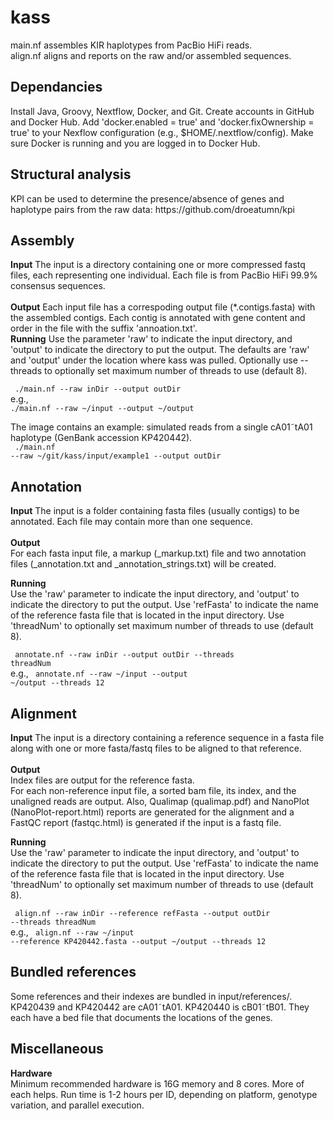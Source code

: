 # kass
main.nf assembles KIR haplotypes from PacBio HiFi reads.<br>
align.nf aligns and reports on the raw and/or assembled sequences.

<h2>Dependancies</h2>
Install Java, Groovy, Nextflow, Docker, and Git.
Create accounts in GitHub and Docker Hub.
Add 'docker.enabled = true' and 'docker.fixOwnership = true' to your Nexflow
configuration (e.g., $HOME/.nextflow/config). Make sure Docker is running
and you are logged in to Docker Hub.

<h2>Structural analysis</h2>
KPI can be used to determine the presence/absence of genes and haplotype pairs from the raw data: https://github.com/droeatumn/kpi

<h2>Assembly</h2>
<b>Input</b>
The input is a directory containing one or more compressed fastq files, each representing one individual. Each file is from PacBio HiFi 99.9% consensus sequences.<br>
<br>
<b>Output</b>
Each input file has a correspoding output file (*.contigs.fasta)  with the assembled contigs. Each contig is annotated with gene content and order in the file with the suffix 'annoation.txt'.
<br>
<b>Running</b>
Use the parameter 'raw' to indicate the input directory, and 'output' to indicate the directory to put the output.  The defaults are 'raw' and 'output' under the location where kass was pulled. Optionally use --threads to optionally set maximum number of threads to use (default 8).

<code>    ./main.nf --raw inDir --output outDir</code><br>
e.g.,
<code>    ./main.nf  --raw ~/input --output ~/output</code>

The image contains an example: simulated reads from a single cA01&tilde;tA01 haplotype (GenBank accession KP420442). <br>
<code>    ./main.nf --raw ~/git/kass/input/example1 --output outDir</code>

<h2>Annotation</h2>
<b>Input</b>
The input is a folder containing fasta files (usually contigs) to be annotated. Each file may contain more than one sequence.<br>
<br>
<b>Output</b> <br>
For each fasta input file, a markup (_markup.txt) file and two annotation files (_annotation.txt and _annotation_strings.txt) will be created.

<b>Running</b><br>
Use the 'raw' parameter to indicate the input directory, and 'output' to indicate the directory to put the output. Use 'refFasta' to indicate the name of the reference fasta file that is located in the input directory. Use 'threadNum' to optionally set maximum number of threads to use (default 8).

<code>    annotate.nf --raw inDir --output outDir --threads threadNum</code><br>
e.g.,
<code>    annotate.nf --raw ~/input --output ~/output --threads 12</code>

<h2>Alignment</h2>
<b>Input</b>
The input is a directory containing a reference sequence in a fasta file along with one or more fasta/fastq files to be aligned to that reference.<br>
<br>
<b>Output</b> <br>
Index files are output for the reference fasta.<br>
For each non-reference input file, a sorted bam file, its index, and the unaligned reads are output. Also, Qualimap (qualimap.pdf) and NanoPlot (NanoPlot-report.html) reports are generated for the alignment and a FastQC report (fastqc.html) is generated if the input is a fastq file.

<b>Running</b><br>
Use the 'raw' parameter to indicate the input directory, and 'output' to indicate the directory to put the output. Use 'refFasta' to indicate the name of the reference fasta file that is located in the input directory. Use 'threadNum' to optionally set maximum number of threads to use (default 8).

<code>    align.nf --raw inDir --reference refFasta --output outDir --threads threadNum</code><br>
e.g.,
<code>    align.nf --raw ~/input --reference KP420442.fasta --output ~/output --threads 12</code>

<h2>Bundled references</h2>
Some references and their indexes are bundled in input/references/. 
KP420439 and KP420442 are cA01&tilde;tA01. KP420440 is cB01&tilde;tB01. They each have a bed file that documents the locations of the genes.

<h2>Miscellaneous</h2>
<b>Hardware</b><br>
Minimum recommended hardware is 16G memory and 8 cores. More of each helps.
Run time is 1-2 hours per ID, depending on platform, genotype variation, and parallel execution.
